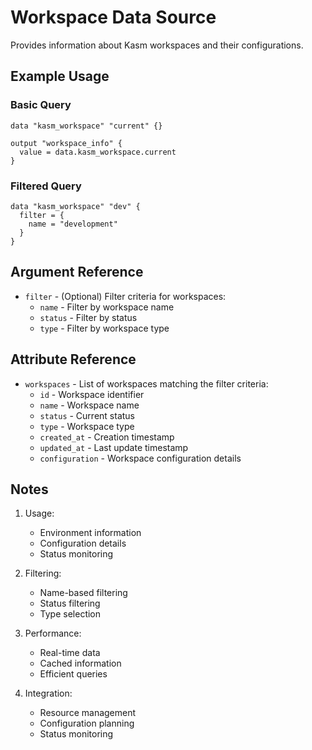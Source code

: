 # Workspace Data Source

Provides information about Kasm workspaces and their configurations.

## Example Usage

### Basic Query
```hcl
data "kasm_workspace" "current" {}

output "workspace_info" {
  value = data.kasm_workspace.current
}
```

### Filtered Query
```hcl
data "kasm_workspace" "dev" {
  filter = {
    name = "development"
  }
}
```

## Argument Reference

* `filter` - (Optional) Filter criteria for workspaces:
  * `name` - Filter by workspace name
  * `status` - Filter by status
  * `type` - Filter by workspace type

## Attribute Reference

* `workspaces` - List of workspaces matching the filter criteria:
  * `id` - Workspace identifier
  * `name` - Workspace name
  * `status` - Current status
  * `type` - Workspace type
  * `created_at` - Creation timestamp
  * `updated_at` - Last update timestamp
  * `configuration` - Workspace configuration details

## Notes

1. Usage:
   - Environment information
   - Configuration details
   - Status monitoring

2. Filtering:
   - Name-based filtering
   - Status filtering
   - Type selection

3. Performance:
   - Real-time data
   - Cached information
   - Efficient queries

4. Integration:
   - Resource management
   - Configuration planning
   - Status monitoring
